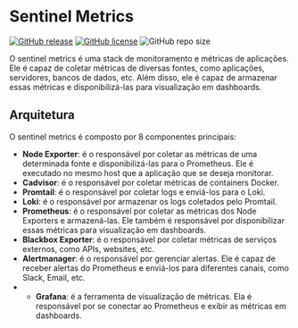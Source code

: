 # Sentinel Metrics

[![GitHub release](https://img.shields.io/github/release/olliveirajr/sentinel-metrics.svg)](https://GitHub.com/olliveirajr/sentinel-metrics/releases/)
[![GitHub license](https://img.shields.io/github/license/olliveirajr/sentinel-metrics.svg)](https://github.com/olliveirajr/sentinel-metrics/blob/main/LICENSE)
![GitHub repo size](https://img.shields.io/github/repo-size/olliveirajr/sentinel-metrics.svg)

O sentinel metrics é uma stack de monitoramento e métricas de aplicações. Ele é capaz de coletar métricas de diversas fontes, como aplicações, servidores, bancos de dados, etc. Além disso, ele é capaz de armazenar essas métricas e disponibilizá-las para visualização em dashboards.

## Arquitetura

O sentinel metrics é composto por 8 componentes principais:

- **Node Exporter**: é o responsável por coletar as métricas de uma determinada fonte e disponibilizá-las para o Prometheus. Ele é executado no mesmo host que a aplicação que se deseja monitorar.
- **Cadvisor**: é o responsável por coletar métricas de containers Docker.
- **Promtail**: é o responsável por coletar logs e enviá-los para o Loki.
- **Loki**: é o responsável por armazenar os logs coletados pelo Promtail.
- **Prometheus**: é o responsável por coletar as métricas dos Node Exporters e armazená-las. Ele também é responsável por disponibilizar essas métricas para visualização em dashboards.
- **Blackbox Exporter**: é o responsável por coletar métricas de serviços externos, como APIs, websites, etc.
- **Alertmanager**: é o responsável por gerenciar alertas. Ele é capaz de receber alertas do Prometheus e enviá-los para diferentes canais, como Slack, Email, etc.
- - **Grafana**: é a ferramenta de visualização de métricas. Ela é responsável por se conectar ao Prometheus e exibir as métricas em dashboards.

